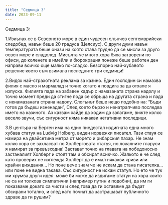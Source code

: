 ```yaml
---
title: "Седмица 3"
date: 2023-09-11
---
```


Седмица 3:

1.Изкъпах се в Северното море в един чудесен слънчев септемврийски следобед, навън беше 20 градуса (Целсиус). С други думи навън температурата беше онази на която става трудно да се мисли за друго освен море и сладолед. Мисълта че много хора бяха затворени по офиси, до коленете в имейли и бюрокрация понеже беше работен ден направи всичко още малко по-сладко.
Безспорно най-хубавото решение което съм взимала последните три седмици!

2.Видях най-страхотната реклама за казино. Един господин си намазва филия с масло и мармалад и точно когато я повдига за да отхапе я изпуска. Филията пада на забавен кадър с намазаната страна надолу и точно момент преди да стигне пода се обръща на другата страна и пада с ненамазаната страна надолу.
Слогънът беше нещо подобно на: “Бъди готов да бъдеш изненадан”, След което бързо и ненатрапчиво последва името на казиното. 
Аз казвам хайде да ходим да залагаме, вижте колко весело звучи, със сигурност няма никакви негативни последици.

3.В центъра на Берген има на един пиедестал издигната една много хубава статуя на Ludvig Holberg, виден норвежки писател. Тази стауя се намира на двайсетина метра от морето и рибарския пазар. Не знам колко хора се захласват по Холберговата статуя, но локалните гларуси я намират за превъзходна! Застават точно на главата на победоносно застаналият Холберг и стоят там и обсират всикчко. Жалкото е че след като проверих не изглежда Холберг да е имал някакви криви или крайни виждания…
Но поне вече знам че не искам да стана писателка…или поне не видна такава. Със сигурност не искам статуя. 
Но ето че тук ми хрумва други идея: може би може да издигаме статуи на хора които не са ни толкова симпатични (например путин и подобни), да им ги показваме докато са чисти и след това да ги оставяме да бъдат обсирани тотално, и след като почнат да застрашават публичното здраве да ги рушим?
